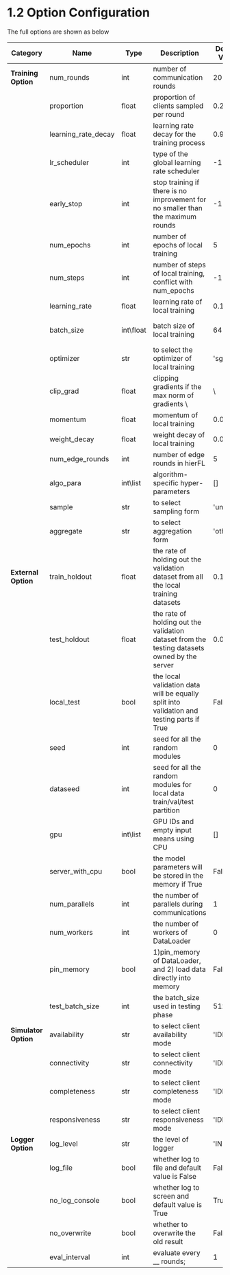 
# 1.2 Option Configuration

The full options are shown as below

| Category             | Name                | Type      | Description                                                                                    | Default Value | Comment                                                                 |
|----------------------|---------------------|-----------|------------------------------------------------------------------------------------------------|---------------|-------------------------------------------------------------------------|
| **Training Option**  | num_rounds          | int       | number of communication rounds                                                                 | 20            |                                                                         |
|                      | proportion          | float     | proportion of clients sampled per round                                                        | 0.2           |                                                                         |
|                      | learning_rate_decay | float     | learning rate decay for the training process                                                   | 0.998         | effective if lr_scheduler>-1                                            |
|                      | lr_scheduler        | int       | type of the global learning rate scheduler                                                     | -1            | effective if larger than -1                                             |
|                      | early_stop          | int       | stop training if there is no improvement  for no smaller than the maximum rounds               | -1            | effective if larger than -1                                             |
|                      | num_epochs          | int       | number of epochs of local training                                                             | 5             |                                                                         |
|                      | num_steps           | int       | number of steps of local training,  conflict with num_epochs                                   | -1            | dominates num_epochs if larger than 0                                   |
|                      | learning_rate       | float     | learning rate of local training                                                                | 0.1           |                                                                         |
|                      | batch_size          | int\float | batch size of local training                                                                   | 64            | -1 means full batch, float value  means the ratio of the full datasets  |
|                      | optimizer           | str       | to select the optimizer of local training                                                      | 'sgd'         | 'sgd','adam','rmsprop','adagrad'                                        |
|                      | clip_grad           | float     | clipping gradients if the max norm of  gradients \                                             | \             |g\|\| > clip_norm > 0                     | 0.0           | effective if larger than 0.0                                            |
|                      | momentum            | float     | momentum of local training                                                                     | 0.0           |                                                                         |
|                      | weight_decay        | float     | weight decay of local training                                                                 | 0.0           |                                                                         |
|                      | num_edge_rounds     | int       | number of edge rounds in hierFL                                                                | 5             | effective if scene is 'hierarchical'                                    |
|                      | algo_para           | int\list  | algorithm-specific hyper-parameters                                                            | []            | the order should be consistent with  the claim                          |
|                      | sample              | str       | to select sampling form                                                                        | 'uniform'     | 'uniform', 'md', 'full',  x+'_with_availability'                        |
|                      | aggregate           | str       | to select aggregation form                                                                     | 'other'       | 'uniform', 'weighted_com',  'weighted_scale', 'other'                   |
| **External Option**  | train_holdout       | float     | the rate of holding out the validation  dataset from all the local training datasets           | 0.1           |                                                                         |
|                      | test_holdout        | float     | the rate of holding out the validation  dataset from the testing datasets owned by  the server | 0.0           | effective if the server has  no validation data                         |
|                      | local_test          | bool      | the local validation data will be equally  split into validation and testing parts  if True    | False         |                                                                         |
|                      | seed                | int       | seed for all the random modules                                                                | 0             |                                                                         |
|                      | dataseed            | int       | seed for all the random modules for local data train/val/test partition                        | 0             |                                                                         |
|                      | gpu                 | int\list  | GPU IDs and empty input means using CPU                                                        | []            |                                                                         |
|                      | server_with_cpu     | bool      | the model parameters will be stored in  the memory if True                                     | False         |                                                                         |
|                      | num_parallels       | int       | the number of parallels during communications                                                  | 1             |                                                                         |
|                      | num_workers         | int       | the number of workers of DataLoader                                                            | 0             |                                                                         |
|                      | pin_memory          | bool      | 1)pin_memory of DataLoader, and 2) load  data directly into memory                             | False         |                                                                         |
|                      | test_batch_size     | int       | the batch_size used in testing phase                                                           | 512           |                                                                         |
| **Simulator Option** | availability        | str       | to select client availability mode                                                             | 'IDL'         | 'IDL','YMF','MDF','LDF','YFF', 'HOMO','LN','SLN','YC'                   |
|                      | connectivity        | str       | to select client connectivity mode                                                             | 'IDL'         | 'IDL','HOMO'                                                            |
|                      | completeness        | str       | to select client completeness mode                                                             | 'IDL'         | 'IDL','PDU','FSU','ADU','ASU'                                           |
|                      | responsiveness      | str       | to select client responsiveness mode                                                           | 'IDL'         | 'IDL','LN','UNI'                                                        |
| **Logger Option**    | log_level           | str       | the level of logger                                                                            | 'INFO'        | 'INFO','DEBUG'                                                          |
|                      | log_file            | bool      | whether log to file and default  value is False                                                | False         |                                                                         |
|                      | no_log_console      | bool      | whether log to screen and default  value is True                                               | True          |                                                                         |
|                      | no_overwrite        | bool      | whether to overwrite the old result                                                            | False         |                                                                         |
|                      | eval_interval       | int       | evaluate every __ rounds;                                                                      | 1             |                                                                         |
